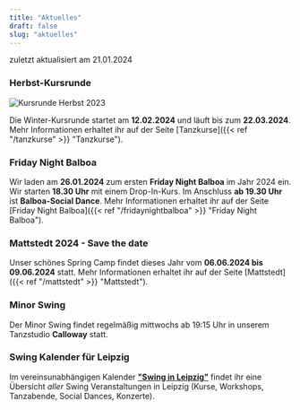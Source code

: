 ```yaml
---
title: "Aktuelles"
draft: false
slug: "aktuelles"
---
```


zuletzt aktualisiert am 21.01.2024

### Herbst-Kursrunde
![Kursrunde Herbst 2023](../slider_kurse_winter_2024.png)

Die Winter-Kursrunde startet am **12.02.2024** und läuft bis zum **22.03.2024**. Mehr Informationen erhaltet ihr auf der Seite [Tanzkurse]({{< ref "/tanzkurse" >}} "Tanzkurse").

### Friday Night Balboa
Wir laden am **26.01.2024** zum ersten **Friday Night Balboa** im Jahr 2024 ein. Wir starten **18.30 Uhr** mit einem Drop-In-Kurs. Im Anschluss **ab 19.30 Uhr** ist **Balboa-Social Dance**. Mehr Informationen erhaltet ihr auf der Seite [Friday Night Balboa]({{< ref "/fridaynightbalboa" >}} "Friday Night Balboa").

### Mattstedt 2024 - Save the date
Unser schönes Spring Camp findet dieses Jahr vom **06.06.2024 bis 09.06.2024** statt. Mehr Informationen erhaltet ihr auf der Seite [Mattstedt]({{< ref "/mattstedt" >}} "Mattstedt").

### Minor Swing
Der Minor Swing findet regelmäßig mittwochs ab 19:15 Uhr in unserem Tanzstudio **Calloway** statt.

### Swing Kalender für Leipzig
Im vereinsunabhängigen Kalender [**"Swing in Leipzig"**](https://kalender.digital/0c529f4b4448ea55b992) findet ihr eine Übersicht *aller* Swing Veranstaltungen in Leipzig (Kurse, Workshops, Tanzabende, Social Dances, Konzerte).
